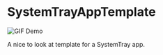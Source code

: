 # SystemTrayAppTemplate

![GIF Demo](github/Demo.gif)

A nice to look at template for a SystemTray app.
